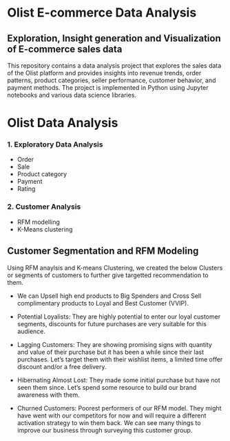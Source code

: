 # Olist E-commerce Data Analysis

## Exploration, Insight generation and Visualization of E-commerce sales data
This repository contains a data analysis project that explores the sales data of the Olist platform and provides insights into revenue trends, order patterns, product categories, seller performance, customer behavior, and payment methods. The project is implemented in Python using Jupyter notebooks and various data science libraries.

# Olist Data Analysis
### 1. Exploratory Data Analysis
* Order
* Sale
* Product category
* Payment
* Rating
### 2. Customer Analysis
* RFM modelling
* K-Means clustering
## Customer Segmentation and RFM Modeling 

Using RFM anaylsis and K-means Clustering, we created the below Clusters or segments of customers to further give targetted recommendation to them. 
- We can Upsell high end products to Big Spenders and Cross Sell complimentary products to Loyal and Best Customer (VVIP).

- Potential Loyalists: They are highly potential to enter our loyal customer segments, discounts for future purchases are very suitable for this audience.

- Lagging Customers: They are showing promising signs with quantity and value of their purchase but it has been a while since their last purchases. Let’s target them with their wishlist items, a limited time offer discount and/or a free delivery.

- Hibernating Almost Lost: They made some initial purchase but have not seen them since. Let’s spend some resource to build our brand awareness with them.

- Churned Customers: Poorest performers of our RFM model. They might have went with our competitors for now and will require a different activation strategy to win them back. We can see many things to improve our business through surveying this customer group.

